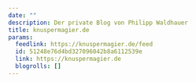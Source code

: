 ```yaml
---
date: ""
description: Der private Blog von Philipp Waldhauer
title: knuspermagier.de
params:
  feedlink: https://knuspermagier.de/feed
  id: 51248e76d4bd327096042b8a6112539e
  link: https://knuspermagier.de
  blogrolls: []
---
```

